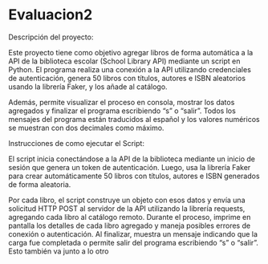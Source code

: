 # Evaluacion2

Descripción del proyecto:

Este proyecto tiene como objetivo agregar libros de forma automática a la API de la biblioteca escolar (School Library API) mediante un script en Python. El programa realiza una conexión a la API utilizando credenciales de autenticación, genera 50 libros con títulos, autores e ISBN aleatorios usando la librería Faker, y los añade al catálogo.

Además, permite visualizar el proceso en consola, mostrar los datos agregados y finalizar el programa escribiendo “s” o “salir”. Todos los mensajes del programa están traducidos al español y los valores numéricos se muestran con dos decimales como máximo.

Instrucciones de como ejecutar el Script:

El script inicia conectándose a la API de la biblioteca mediante un inicio de sesión que genera un token de autenticación. Luego, usa la librería Faker para crear automáticamente 50 libros con títulos, autores e ISBN generados de forma aleatoria.

Por cada libro, el script construye un objeto con esos datos y envía una solicitud HTTP POST al servidor de la API utilizando la librería requests, agregando cada libro al catálogo remoto. Durante el proceso, imprime en pantalla los detalles de cada libro agregado y maneja posibles errores de conexión o autenticación. Al finalizar, muestra un mensaje indicando que la carga fue completada o permite salir del programa escribiendo “s” o “salir”. Esto también va junto a lo otro
